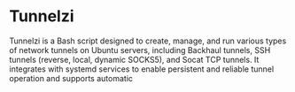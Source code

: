# Tunnelzi
Tunnelzi is a Bash script designed to create, manage, and run various types of network tunnels on Ubuntu servers, including Backhaul tunnels, SSH tunnels (reverse, local, dynamic SOCKS5), and Socat TCP tunnels. It integrates with systemd services to enable persistent and reliable tunnel operation and supports automatic

